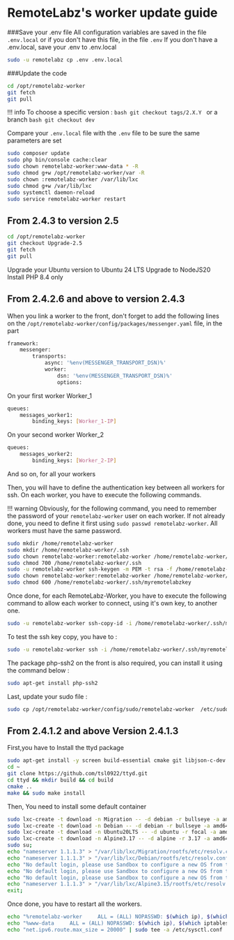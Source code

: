 # RemoteLabz's worker update guide

###Save your .env file
All configuration variables are saved in the file `.env.local` or if you don't have this file, in the file `.env`
If you don't have a .env.local, save your .env to .env.local
```bash
sudo -u remotelabz cp .env .env.local
```

###Update the code
```bash
cd /opt/remotelabz-worker
git fetch
git pull
```

!!! info
    To choose a specific version :
    ```bash
    git checkout tags/2.X.Y
    ```
    or a branch
    ```bash
    git checkout dev
    ```

Compare your `.env.local` file with the `.env` file to be sure the same parameters are set 

```bash
sudo composer update
sudo php bin/console cache:clear
sudo chown remotelabz-worker:www-data * -R
sudo chmod g+w /opt/remotelabz-worker/var -R
sudo chown :remotelabz-worker /var/lib/lxc
sudo chmod g+w /var/lib/lxc
sudo systemctl daemon-reload
sudo service remotelabz-worker restart
```

## From 2.4.3 to version 2.5
```bash
cd /opt/remotelabz-worker
git checkout Upgrade-2.5
git fetch
git pull
```

Upgrade your Ubuntu version to Ubuntu 24 LTS
Upgrade to NodeJS20
Install PHP 8.4 only

## From 2.4.2.6 and above to version 2.4.3
When you link a worker to the front, don't forget to add the following lines on the `/opt/remotelabz-worker/config/packages/messenger.yaml` file, in the part 
```bash
framework:
    messenger:
        transports:
            async: '%env(MESSENGER_TRANSPORT_DSN)%'
            worker: 
                dsn: '%env(MESSENGER_TRANSPORT_DSN)%'
                options:
```
On your first worker Worker_1

```bash
queues:
    messages_worker1:
        binding_keys: [Worker_1-IP]
```

On your second worker Worker_2
```bash
queues:
    messages_worker2:
        binding_keys: [Worker_2-IP]
```
And so on, for all your workers

Then, you will have to define the authentication key between all workers for ssh. On each worker, you have to execute the following commands. 

!!! warning
    Obviously, for the following command, you need to remember the password of your `remotelabz-worker` user on each worker. If not already done, you need to define it first using `sudo passwd remotelabz-worker`. All workers must have the same password.

```bash
sudo mkdir /home/remotelabz-worker
sudo mkdir /home/remotelabz-worker/.ssh
sudo chown remotelabz-worker:remotelabz-worker /home/remotelabz-worker/.ssh
sudo chmod 700 /home/remotelabz-worker/.ssh
sudo -u remotelabz-worker ssh-keygen -m PEM -t rsa -f /home/remotelabz-worker/.ssh/myremotelabzkey
sudo chown remotelabz-worker:remotelabz-worker /home/remotelabz-worker/.ssh -R
sudo chmod 600 /home/remotelabz-worker/.ssh/myremotelabzkey
```

Once done, for each RemoteLabz-Worker, you have to execute the following command to allow each worker to connect, using it's own key, to another one.
```bash
sudo -u remotelabz-worker ssh-copy-id -i /home/remotelabz-worker/.ssh/myremotelabzkey.pub remotelabz-worker@Worker_X-IP
```

To test the ssh key copy, you have to :
```bash
sudo -u remotelabz-worker ssh -i /home/remotelabz-worker/.ssh/myremotelabzkey remotelabz-worker@Worker_X-IP
```

The package php-ssh2 on the front is also required, you can install it using the command below :
```bash
sudo apt-get install php-ssh2
```


Last, update your sudo file :
```bash
sudo cp /opt/remotelabz-worker/config/sudo/remotelabz-worker  /etc/sudoers.d/remotelabz-worker
```

## From 2.4.1.2 and above Version 2.4.1.3

First,you have to Install the ttyd package

```bash
sudo apt-get install -y screen build-essential cmake git libjson-c-dev libwebsockets-dev
cd ~
git clone https://github.com/tsl0922/ttyd.git
cd ttyd && mkdir build && cd build
cmake ..
make && sudo make install
```

Then, You need to install some default container
```bash
sudo lxc-create -t download -n Migration -- -d debian -r bullseye -a amd64 --keyserver hkp://keyserver.ubuntu.com;
sudo lxc-create -t download -n Debian -- -d debian -r bullseye -a amd64 --keyserver hkp://keyserver.ubuntu.com;
sudo lxc-create -t download -n Ubuntu20LTS -- -d ubuntu -r focal -a amd64 --keyserver hkp://keyserver.ubuntu.com;
sudo lxc-create -t download -n Alpine3.17 -- -d alpine -r 3.17 -a amd64 --keyserver hkp://keyserver.ubuntu.com;
sudo su;
echo "nameserver 1.1.1.3" > "/var/lib/lxc/Migration/rootfs/etc/resolv.conf";
echo "nameserver 1.1.1.3" > "/var/lib/lxc/Debian/rootfs/etc/resolv.conf";
echo "No default login, please use Sandbox to configure a new OS from this" >> "/var/lib/lxc/Debian/rootfs/etc/issue";
echo "No default login, please use Sandbox to configure a new OS from this" >> "/var/lib/lxc/Ubuntu20LTS/rootfs/etc/issue";
echo "No default login, please use Sandbox to configure a new OS from this" >> "/var/lib/lxc/Alpine3.15/rootfs/etc/issue";
echo "nameserver 1.1.1.3" > "/var/lib/lxc/Alpine3.15/rootfs/etc/resolv.conf";
exit;
```
Once done, you have to restart all the workers.
```bash
echo "%remotelabz-worker     ALL = (ALL) NOPASSWD: $(which ip), $(which iptables), $(which ovs-vsctl), $(which systemctl) start remotelabz*, $(which systemctl) stop remotelabz*, $(which systemctl) restart remotelabz*, $(which systemctl) status remotelabz*" | sudo tee /etc/sudoers.d/remotelabz-worker
echo "%www-data     ALL = (ALL) NOPASSWD: $(which ip), $(which iptables), $(which ovs-vsctl), $(which systemctl) start remotelabz*, $(which systemctl) stop remotelabz*, $(which systemctl) restart remotelabz*, $(which systemctl) status remotelabz*" | sudo tee -a /etc/sudoers.d/remotelabz-worker
echo "net.ipv6.route.max_size = 20000" | sudo tee -a /etc/sysctl.conf
```
